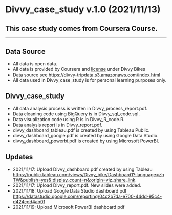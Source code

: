 # Divvy_case_study v.1.0 (2021/11/13)

## This case study comes from Coursera Course.
------------------------------------------------

## Data Source
* All data is open data.
* All data is provided by Coursera and [license](https://www.divvybikes.com/data-license-agreement) under Divvy Bikes
* Data source see <https://divvy-tripdata.s3.amazonaws.com/index.html>
* All data used in Divvy_case_study is for personal learning purposes only.



## Divvy_case_study 
* All data analysis process is written in Divvy_process_report.pdf.
* Data cleaning code using BigQuery is in Divvy_sql_code.sql.
* Data visualization code using R is in Divvy_R_code.R.
* Data analysis report is in Divvy_report.pdf.
* divvy_dashboard_tableau.pdf is created by using Tableau Public.
* divvy_dashboard_google.pdf is created by using Google Data Studio.
* divvy_dashboard_powerbi.pdf is created by using Microsoft PowerBI.



## Updates
* 2021/11/17: Upload Divvy_dashboard.pdf created by using Tableau <https://public.tableau.com/views/Divvy_bike/Dashboard1?:language=zhTW&publish=yes&:display_count=n&:origin=viz_share_link>.
* 2021/11/17: Upload Divvy_report.pdf. New slides were added.
* 2021/11/18: Upload Google Data Studio dashboard pdf <br />
<https://datastudio.google.com/reporting/04c2b7da-e700-44dd-95c4-d424cdd4ab01>
* 2021/11/19: Upload Microsoft PowerBI dashboard pdf
